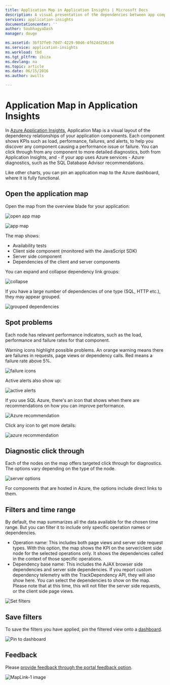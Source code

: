 ```yaml
---
title: Application Map in Application Insights | Microsoft Docs
description: A visual presentation of the dependencies between app components, labeled with KPIs and alerts.
services: application-insights
documentationcenter: ''
author: SoubhagyaDash
manager: douge

ms.assetid: 3bf37fe9-70d7-4229-98d6-4f624d256c36
ms.service: application-insights
ms.workload: tbd
ms.tgt_pltfrm: ibiza
ms.devlang: na
ms.topic: article
ms.date: 06/15/2016
ms.author: awills

---
```

# Application Map in Application Insights
In [Azure Application Insights](app-insights-overview.md), Application Map is a visual layout of the dependency relationships of your application components. Each component shows KPIs such as load, performance, failures, and alerts, to help you discover any component causing a performance issue or failure. You can click through from any component to more detailed diagnostics, both from Application Insights, and - if your app uses Azure services - Azure diagnostics, such as the SQL Database Advisor recommendations.

Like other charts, you can pin an application map to the Azure dashboard, where it is fully functional. 

## Open the application map
Open the map from the overview blade for your application:

![open app map](./media/app-insights-app-map/01.png)

![app map](./media/app-insights-app-map/02.png)

The map shows:

* Availability tests
* Client side component (monitored with the JavaScript SDK)
* Server side component
* Dependencies of the client and server components

You can expand and collapse dependency link groups:

![collapse](./media/app-insights-app-map/03.png)

If you have a large number of dependencies of one type (SQL, HTTP etc.), they may appear grouped. 

![grouped dependencies](./media/app-insights-app-map/03-2.png)

## Spot problems
Each node has relevant performance indicators, such as the load, performance and failure rates for that component. 

Warning icons highlight possible problems. An orange warning means there are failures in requests, page views or dependency calls. Red means a failure rate above 5%.

![failure icons](./media/app-insights-app-map/04.png)

Active alerts also show up: 

![active alerts](./media/app-insights-app-map/05.png)

If you use SQL Azure, there's an icon that shows when there are recommendations on how you can improve performance. 

![Azure recommendation](./media/app-insights-app-map/06.png)

Click any icon to get more details:

![azure recommendation](./media/app-insights-app-map/07.png)

## Diagnostic click through
Each of the nodes on the map offers targeted click through for diagnostics. The options vary depending on the type of the node.

![server options](./media/app-insights-app-map/09.png)

For components that are hosted in Azure, the options include direct links to them.

## Filters and time range
By default, the map summarizes all the data available for the chosen time range. But you can filter it to include only specific operation names or dependencies.

* Operation name: This includes both page views and server side request types. With this option, the map shows the KPI on the server/client side node for the selected operations only. It shows the dependencies called in the context of those specific operations.
* Dependency base name: This includes the AJAX browser side dependencies and server side dependencies. If you report custom dependency telemetry with the TrackDependency API, they will also show here. You can select the dependencies to show on the map. Please note that at this time, this will not filter the server side requests, or the client side page views.

![Set filters](./media/app-insights-app-map/11.png)

## Save filters
To save the filters you have applied, pin the filtered view onto a [dashboard](app-insights-dashboards.md).

![Pin to dashboard](./media/app-insights-app-map/12.png)

## Feedback
Please [provide feedback through the portal feedback option](app-insights-get-dev-support.md).

![MapLink-1 image](./media/app-insights-app-map/13.png)

